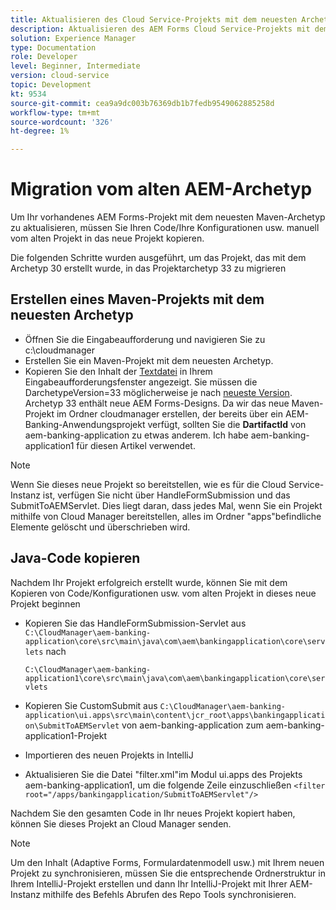 ```yaml
---
title: Aktualisieren des Cloud Service-Projekts mit dem neuesten Archetyp
description: Aktualisieren des AEM Forms Cloud Service-Projekts mit dem neuesten Archetyp
solution: Experience Manager
type: Documentation
role: Developer
level: Beginner, Intermediate
version: cloud-service
topic: Development
kt: 9534
source-git-commit: cea9a9dc003b76369db1b7fedb9549062885258d
workflow-type: tm+mt
source-wordcount: '326'
ht-degree: 1%

---
```


# Migration vom alten AEM-Archetyp

Um Ihr vorhandenes AEM Forms-Projekt mit dem neuesten Maven-Archetyp zu aktualisieren, müssen Sie Ihren Code/Ihre Konfigurationen usw. manuell vom alten Projekt in das neue Projekt kopieren.

Die folgenden Schritte wurden ausgeführt, um das Projekt, das mit dem Archetyp 30 erstellt wurde, in das Projektarchetyp 33 zu migrieren

## Erstellen eines Maven-Projekts mit dem neuesten Archetyp

* Öffnen Sie die Eingabeaufforderung und navigieren Sie zu c:\cloudmanager
* Erstellen Sie ein Maven-Projekt mit dem neuesten Archetyp.
* Kopieren Sie den Inhalt der [Textdatei](assets/creating-maven-project.txt) in Ihrem Eingabeaufforderungsfenster angezeigt. Sie müssen die DarchetypeVersion=33 möglicherweise je nach [neueste Version](https://github.com/adobe/aem-project-archetype/releases). Archetyp 33 enthält neue AEM Forms-Designs.
Da wir das neue Maven-Projekt im Ordner cloudmanager erstellen, der bereits über ein AEM-Banking-Anwendungsprojekt verfügt, sollten Sie die **DartifactId** von aem-banking-application zu etwas anderem. Ich habe aem-banking-application1 für diesen Artikel verwendet.

>[!NOTE]
>
>Wenn Sie dieses neue Projekt so bereitstellen, wie es für die Cloud Service-Instanz ist, verfügen Sie nicht über HandleFormSubmission und das SubmitToAEMServlet. Dies liegt daran, dass jedes Mal, wenn Sie ein Projekt mithilfe von Cloud Manager bereitstellen, alles im Ordner &quot;apps&quot;befindliche Elemente gelöscht und überschrieben wird.

## Java-Code kopieren

Nachdem Ihr Projekt erfolgreich erstellt wurde, können Sie mit dem Kopieren von Code/Konfigurationen usw. vom alten Projekt in dieses neue Projekt beginnen

* Kopieren Sie das HandleFormSubmission-Servlet aus ```C:\CloudManager\aem-banking-application\core\src\main\java\com\aem\bankingapplication\core\servlets```
nach

   ```C:\CloudManager\aem-banking-application1\core\src\main\java\com\aem\bankingapplication\core\servlets```

* Kopieren Sie CustomSubmit aus
   ```C:\CloudManager\aem-banking-application\ui.apps\src\main\content\jcr_root\apps\bankingapplication\SubmitToAEMServlet``` von aem-banking-application zum aem-banking-application1-Projekt

* Importieren des neuen Projekts in IntelliJ

* Aktualisieren Sie die Datei &quot;filter.xml&quot;im Modul ui.apps des Projekts aem-banking-application1, um die folgende Zeile einzuschließen
   ```<filter root="/apps/bankingapplication/SubmitToAEMServlet"/>```

Nachdem Sie den gesamten Code in Ihr neues Projekt kopiert haben, können Sie dieses Projekt an Cloud Manager senden.

>[!NOTE]
>
>Um den Inhalt (Adaptive Forms, Formulardatenmodell usw.) mit Ihrem neuen Projekt zu synchronisieren, müssen Sie die entsprechende Ordnerstruktur in Ihrem IntelliJ-Projekt erstellen und dann Ihr IntelliJ-Projekt mit Ihrer AEM-Instanz mithilfe des Befehls Abrufen des Repo Tools synchronisieren.
